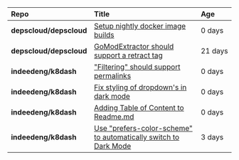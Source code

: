 |**Repo**|**Title**|**Age**|
|:----|:----|:----|
|**depscloud/depscloud**|[Setup nightly docker image builds](https://github.com/depscloud/depscloud/issues/97)|0&nbsp;days|
|**depscloud/depscloud**|[GoModExtractor should support a retract tag](https://github.com/depscloud/depscloud/issues/69)|21&nbsp;days|
|**indeedeng/k8dash**|["Filtering" should support permalinks](https://github.com/indeedeng/k8dash/issues/153)|0&nbsp;days|
|**indeedeng/k8dash**|[Fix styling of dropdown's in dark mode](https://github.com/indeedeng/k8dash/issues/152)|0&nbsp;days|
|**indeedeng/k8dash**|[Adding Table of Content to Readme.md](https://github.com/indeedeng/k8dash/issues/151)|0&nbsp;days|
|**indeedeng/k8dash**|[Use "prefers-color-scheme" to automatically switch to Dark Mode](https://github.com/indeedeng/k8dash/issues/144)|3&nbsp;days|
